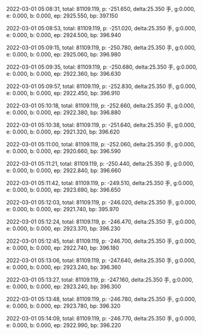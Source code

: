 2022-03-01 05:08:31, total: 81109.119, p: -251.650, delta:25.350 手, g:0.000, e: 0.000, b: 0.000, ep: 2925.550, bp: 397.150

2022-03-01 05:08:53, total: 81109.119, p: -251.020, delta:25.350 手, g:0.000, e: 0.000, b: 0.000, ep: 2924.500, bp: 396.940

2022-03-01 05:09:15, total: 81109.119, p: -250.780, delta:25.350 手, g:0.000, e: 0.000, b: 0.000, ep: 2925.060, bp: 396.980

2022-03-01 05:09:35, total: 81109.119, p: -250.680, delta:25.350 手, g:0.000, e: 0.000, b: 0.000, ep: 2922.360, bp: 396.630

2022-03-01 05:09:57, total: 81109.119, p: -252.830, delta:25.350 手, g:0.000, e: 0.000, b: 0.000, ep: 2922.450, bp: 396.910

2022-03-01 05:10:18, total: 81109.119, p: -252.660, delta:25.350 手, g:0.000, e: 0.000, b: 0.000, ep: 2922.380, bp: 396.880

2022-03-01 05:10:38, total: 81109.119, p: -251.640, delta:25.350 手, g:0.000, e: 0.000, b: 0.000, ep: 2921.320, bp: 396.620

2022-03-01 05:11:00, total: 81109.119, p: -252.060, delta:25.350 手, g:0.000, e: 0.000, b: 0.000, ep: 2920.660, bp: 396.590

2022-03-01 05:11:21, total: 81109.119, p: -250.440, delta:25.350 手, g:0.000, e: 0.000, b: 0.000, ep: 2922.840, bp: 396.660

2022-03-01 05:11:42, total: 81109.119, p: -249.510, delta:25.350 手, g:0.000, e: 0.000, b: 0.000, ep: 2923.690, bp: 396.650

2022-03-01 05:12:03, total: 81109.119, p: -246.020, delta:25.350 手, g:0.000, e: 0.000, b: 0.000, ep: 2921.740, bp: 395.970

2022-03-01 05:12:24, total: 81109.119, p: -246.470, delta:25.350 手, g:0.000, e: 0.000, b: 0.000, ep: 2923.370, bp: 396.230

2022-03-01 05:12:45, total: 81109.119, p: -246.700, delta:25.350 手, g:0.000, e: 0.000, b: 0.000, ep: 2922.740, bp: 396.180

2022-03-01 05:13:06, total: 81109.119, p: -247.640, delta:25.350 手, g:0.000, e: 0.000, b: 0.000, ep: 2923.240, bp: 396.360

2022-03-01 05:13:27, total: 81109.119, p: -247.160, delta:25.350 手, g:0.000, e: 0.000, b: 0.000, ep: 2923.240, bp: 396.300

2022-03-01 05:13:48, total: 81109.119, p: -246.780, delta:25.350 手, g:0.000, e: 0.000, b: 0.000, ep: 2923.780, bp: 396.320

2022-03-01 05:14:09, total: 81109.119, p: -246.770, delta:25.350 手, g:0.000, e: 0.000, b: 0.000, ep: 2922.990, bp: 396.220